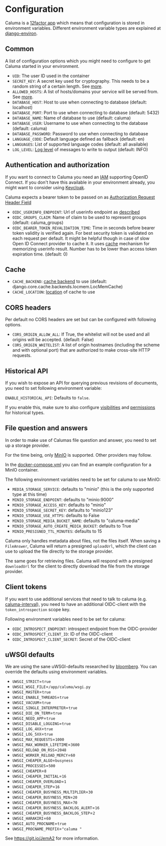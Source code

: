 # Configuration

Caluma is a [12factor app](https://12factor.net/) which means that configuration is stored in environment variables.
Different environment variable types are explained at [django-environ](https://github.com/joke2k/django-environ#supported-types).

## Common

A list of configuration options which you might need to configure to get Caluma started in your environment.

* `UID`: The user ID used in the container
* `SECRET_KEY`: A secret key used for cryptography. This needs to be a random string of a certain length. See [more](https://docs.djangoproject.com/en/2.1/ref/settings/#std:setting-SECRET_KEY).
* `ALLOWED_HOSTS`: A list of hosts/domains your service will be served from. See [more](https://docs.djangoproject.com/en/2.1/ref/settings/#allowed-hosts).
* `DATABASE_HOST`: Host to use when connecting to database (default: localhost)
* `DATABASE_PORT`: Port to use when connecting to database (default: 5432)
* `DATABASE_NAME`: Name of database to use (default: caluma)
* `DATABASE_USER`: Username to use when connecting to the database (default: caluma)
* `DATABASE_PASSWORD`: Password to use when connecting to database
* `LANGUAGE_CODE`: Default language defined as fallback (default: en)
* `LANGUAGES`: List of supported language codes (default: all available)
* `LOG_LEVEL`: [Log level](https://docs.djangoproject.com/en/1.11/topics/logging/#loggers) of messages to write to output (default: INFO)

## Authentication and authorization

If you want to connect to Caluma you need an
[IAM](https://en.wikipedia.org/wiki/Identity_management) supporting
OpenID Connect. If you don't have this available in your environment already,
you might want to consider using [Keycloak](https://www.keycloak.org/).

Caluma expects a bearer token to be passed on as [Authorization Request Header Field](https://tools.ietf.org/html/rfc6750#section-2.1)

* `OIDC_USERINFO_ENDPOINT`: Url of userinfo endpoint as [described](https://openid.net/specs/openid-connect-core-1_0.html#UserInfo)
* `OIDC_GROUPS_CLAIM`: Name of claim to be used to represent groups (default: caluma_groups)
* `OIDC_BEARER_TOKEN_REVALIDATION_TIME`: Time in seconds before bearer token validity is verified again. For best security token is validated on each request per default. It might be helpful though in case of slow Open ID Connect provider to cache it. It uses [cache](#cache) mechanism for memorizing userinfo result. Number has to be lower than access token expiration time. (default: 0)

## Cache

* `CACHE_BACKEND`: [cache backend](https://docs.djangoproject.com/en/1.11/ref/settings/#backend) to use (default: django.core.cache.backends.locmem.LocMemCache)
* `CACHE_LOCATION`: [location](https://docs.djangoproject.com/en/1.11/ref/settings/#std:setting-CACHES-LOCATION) of cache to use

## CORS headers

Per default no CORS headers are set but can be configured with following options.

* `CORS_ORIGIN_ALLOW_ALL`: If True, the whitelist will not be used and all origins will be accepted. (default: False)
* `CORS_ORIGIN_WHITELIST`: A list of origin hostnames (including the scheme and with optional port) that are authorized to make cross-site HTTP requests.

## Historical API
If you wish to expose an API for querying previous revisions of documents, you need to set following environment variable:

`ENABLE_HISTORICAL_API`: Defaults to `false`.

If you enable this, make sure to also configure [visibilities](extending.md#visibility-classes) and
[permissions](extending.md#permission-classes) for historical types.

## File question and answers
In order to make use of Calumas file question and answer, you need to set up a storage provider.

For the time being, only [MinIO](https://min.io/) is supported. Other providers may follow.

In the [docker-compose.yml](../docker-compose.yml)
you can find an example configuration for a MinIO container.

The following environment variables need to be set for caluma to use MinIO:

* `MEDIA_STORAGE_SERVICE`: defaults to "minio" (this is the only supported type
   at this time)
* `MINIO_STORAGE_ENDPOINT`: defaults to "minio:9000"
* `MINIO_STORAGE_ACCESS_KEY`: defaults to "minio"
* `MINIO_STORAGE_SECRET_KEY`: defaults to "minio123"
* `MINIO_STORAGE_USE_HTTPS`: defaults to False
* `MINIO_STORAGE_MEDIA_BUCKET_NAME`: defaults to "caluma-media"
* `MINIO_STORAGE_AUTO_CREATE_MEDIA_BUCKET`: defaults to True
* `MINIO_PRESIGNED_TTL_MINUTES`: defaults to 15

Caluma only handles metadata about files, not the files itself. When saving a `FileAnswer`, Caluma
will return a presigned `uploadUrl`, which the client can use to upload the file directly to the storage provider.

The same goes for retrieving files. Caluma will respond with a presigned `downloadUrl` for
the client to directly download the file from the storage provider.

## Client tokens
If you want to use additional services that need to talk to caluma (e.g.
[caluma-interval](https://github.com/projectcaluma/caluma-interval)), you need to have
an additional OIDC-client with the `token_introspection` scope key.

Following environment variables need to be set for caluma:

* `OIDC_INTROSPECT_ENDPOINT`: introspect endpoint from the OIDC-provider
* `OIDC_INTROSPECT_CLIENT_ID`: ID of the OIDC-client
* `OIDC_INTROSPECT_CLIENT_SECRET`: Secret of the OIDC-client


## uWSGI defaults

We are using the sane uWSGI-defaults researched by [bloomberg](https://www.techatbloomberg.com/blog/configuring-uwsgi-production-deployment/?sf104898833=1). You can override the defaults using environment variables.

- `UWSGI_STRICT`=`true`
- `UWSGI_WSGI_FILE`=`/app/caluma/wsgi.py`
- `UWSGI_MASTER`=`true`
- `UWSGI_ENABLE_THREADS`=`true`
- `UWSGI_VACUUM`=`true`
- `UWSGI_SINGLE_INTERPRETER`=`true`
- `UWSGI_DIE_ON_TERM`=`true`
- `UWSGI_NEED_APP`=`true`
- `UWSGI_DISABLE_LOGGING`=`true`
- `UWSGI_LOG_4XX`=`true`
- `UWSGI_LOG_5XX`=`true`
- `UWSGI_MAX_REQUESTS`=`1000`
- `UWSGI_MAX_WORKER_LIFETIME`=`3600`
- `UWSGI_RELOAD_ON_RSS`=`2048`
- `UWSGI_WORKER_RELOAD_MERCY`=`60`
- `UWSGI_CHEAPER_ALGO`=`busyness`
- `UWSGI_PROCESSES`=`500`
- `UWSGI_CHEAPER`=`8`
- `UWSGI_CHEAPER_INITIAL`=`16`
- `UWSGI_CHEAPER_OVERLOAD`=`1`
- `UWSGI_CHEAPER_STEP`=`16`
- `UWSGI_CHEAPER_BUSYNESS_MULTIPLIER`=`30`
- `UWSGI_CHEAPER_BUSYNESS_MIN`=`20`
- `UWSGI_CHEAPER_BUSYNESS_MAX`=`70`
- `UWSGI_CHEAPER_BUSYNESS_BACKLOG_ALERT`=`16`
- `UWSGI_CHEAPER_BUSYNESS_BACKLOG_STEP`=`2`
- `UWSGI_HARAKIRI`=`60`
- `UWSGI_AUTO_PROCNAME`=`true`
- `UWSGI_PROCNAME_PREFIX`=`"caluma "`

See https://git.io/JemA2 for more information.
